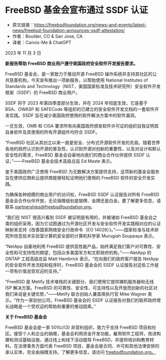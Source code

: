 # FreeBSD 基金会宣布通过 SSDF 认证

- 原文链接：<https://freebsdfoundation.org/news-and-events/latest-news/freebsd-foundation-announces-ssdf-attestation/>
- 作者：Boulder, CO & San Jose, CA
- 译者：Canvis-Me & ChatGPT

2023 年 11 月 3 日

**新报告帮助 FreeBSD 商业用户遵守美国政府安全软件开发报告要求。**

FreeBSD 基金会，是一家致力于推动开源 FreeBSD 操作系统并支持其社区的公共慈善机构，今天宣布推出一项新服务，以帮助使用 National Institutes of Standards and Technology（NIST，美国国家标准及技术研究所）安全软件开发框架（SSDF）的 FreeBSD 商业用户。

SSDF 将于 2023 年第四季度部分生效，并在 2024 年彻底生效，它是基于 BSA、OWASP 和 SAFECode 等组织的已建立的安全软件开发文档的一套软件开发实践。SSDF 旨在减少美国政府使用的软件解决方案中的软件漏洞。

一旦生效，OMB 和 CISA 要求所有向美国政府颁发软件许可证的组织自我证明其自身软件及其使用的所有开源组件均符合 SSDF。

“FreeBSD 社区从其创立以来一直是安全、分布式开源软件开发的先驱。随着世界各地的政府认识到开源的普及性，认识到开源对创新的重要性，以及对设计和默认安全性的需求，FreeBSD 基金会自豪地向我们的商业合作伙伴提供 SSDF 认证，”——FreeBSD 基金会技术高级总监 Ed Maste 表示。

鉴于美国政府广泛使用 FreeBSD 为无数解决方案提供支持，这项新的基金会服务旨在使供应商和云提供商能够轻松证明他们使用的 FreeBSD 软件的安全开发实践。

为确保各种规模的商业用户的访问权，FreeBSD SSDF 认证报告对所有 FreeBSD 基金会合作伙伴开放，无论捐赠级别是银牌、金牌还是白金。要了解更多信息，请联系 <partnerships@freebsdfoundation.org>。

“我们在 NIST 很高兴看到 SSDF 被证明是有用的，并被诸如 FreeBSD 基金会之类的组织采用，因为它试图通过为开源社区开发与安全软件开发实践相对应的认证映射来支持《改善国家网络安全行政命令（EO 14028）》。”——国家标准与技术研究所信息技术实验室计算机安全部的计算机科学家 Murugiah Souppaya 表示。

“NetApp 自豪地利用 FreeBSD 提供高性能产品，始终满足我们客户对可靠性、安全性和可支持性的期望，包括众多美国军方和文职政府机构，”——NetApp 的 ONTAP 工程高级总监 Matt Hambrick 表示。“在向我们的政府客户报告 NetApp 的安全软件开发流程和程序时，FreeBSD 基金会的 SSDF 认证报告对这些工作是一项有价值且受欢迎的支持。”

“FreeBSD 是 Metify 技术堆栈的关键部分，我们使用它提供裸机服务器和无线 ISP 解决方案。FreeBSD 的可靠性、安全性、可支持性以及开放而创新的社区对我们来说是关键优势，”——Metify 联合创始人兼首席执行官 Mike Wagner 表示。“作为一家初创公司，FreeBSD 基金会的 SSDF 认证报告对我们的联邦政府增长战略是一个受欢迎的帮助和重要的推动因素。”

**关于 FreeBSD 基金会**

FreeBSD 基金会是一家 501(c)(3) 非营利组织，致力于支持 FreeBSD 项目和社区。接受个人和企业的捐赠，基金会利用资金开发功能，雇用软件工程师，改进构建和测试基础设施，通过线上和线下活动倡导 FreeBSD，并提供培训和教育材料。在法律事务方面代表 FreeBSD 项目，基金会是合同、许可和其他法律安排的承认实体，完全由捐赠支持。了解更多信息，请访问 [freebsdfoundation.org。](https://freebsdfoundation.org/)
